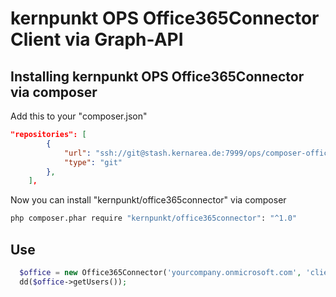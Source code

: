 kernpunkt OPS Office365Connector Client via Graph-API
=======================

## Installing kernpunkt OPS Office365Connector via composer

Add this to your "composer.json"
```json
"repositories": [
        {
            "url": "ssh://git@stash.kernarea.de:7999/ops/composer-office365connector.git",
            "type": "git"
        },
    ],
```

Now you can install "kernpunkt/office365connector" via composer
```bash
php composer.phar require "kernpunkt/office365connector": "^1.0"
```

## Use
```php
  $office = new Office365Connector('yourcompany.onmicrosoft.com', 'client-id', 'client-secret', 'https://graph.microsoft.com', 'client_credentials');
  dd($office->getUsers());
```
